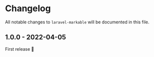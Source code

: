 # Changelog

All notable changes to `laravel-markable` will be documented in this file.

## 1.0.0 - 2022-04-05

First release 🚀
